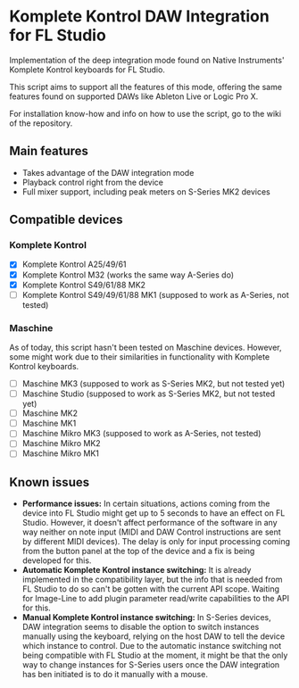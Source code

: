 # Komplete Kontrol DAW Integration for FL Studio
Implementation of the deep integration mode found on Native Instruments' Komplete Kontrol keyboards for FL Studio.

This script aims to support all the features of this mode, offering the same features found on supported DAWs like Ableton Live or Logic Pro X.

For installation know-how and info on how to use the script, go to the wiki of the repository.

## Main features
 - Takes advantage of the DAW integration mode
 - Playback control right from the device
 - Full mixer support, including peak meters on S-Series MK2 devices

## Compatible devices
### Komplete Kontrol
 - [x] Komplete Kontrol A25/49/61
 - [x] Komplete Kontrol M32 (works the same way A-Series do)
 - [x] Komplete Kontrol S49/61/88 MK2
 - [ ] Komplete Kontrol S49/49/61/88 MK1 (supposed to work as A-Series, not tested)
### Maschine
As of today, this script hasn't been tested on Maschine devices. However, some might work due to their similarities in functionality with Komplete Kontrol keyboards.
 - [ ] Maschine MK3 (supposed to work as S-Series MK2, but not tested yet)
 - [ ] Maschine Studio (supposed to work as S-Series MK2, but not tested yet)
 - [ ] Maschine MK2
 - [ ] Maschine MK1
 - [ ] Maschine Mikro MK3 (supposed to work as A-Series, not tested)
 - [ ] Maschine Mikro MK2
 - [ ] Maschine Mikro MK1

## Known issues
 - **Performance issues:** In certain situations, actions coming from the device into FL Studio might get up to 5 seconds to have an effect on FL Studio. However, it doesn't affect performance of the software in any way neither on note input (MIDI and DAW Control instructions are sent by different MIDI devices). The delay is only for input processing coming from the button panel at the top of the device and a fix is being developed for this.
 - **Automatic Komplete Kontrol instance switching:** It is already implemented in the compatibility layer, but the info that is needed from FL Studio to do so can't be gotten with the current API scope. Waiting for Image-Line to add plugin parameter read/write capabilities to the API for this.
 - **Manual Komplete Kontrol instance switching:** In S-Series devices, DAW integration seems to disable the option to switch instances manually using the keyboard, relying on the host DAW to tell the device which instance to control. Due to the automatic instance switching not being compatible with FL Studio at the moment, it might be that the only way to change instances for S-Series users once the DAW integration has ben initiated is to do it manually with a mouse.
